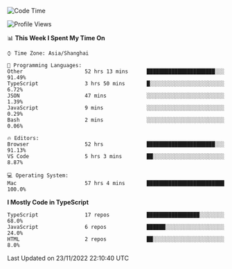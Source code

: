 <!--START_SECTION:waka-->
![Code Time](http://img.shields.io/badge/Code%20Time-3%2C270%20hrs%203%20mins-blue)

![Profile Views](http://img.shields.io/badge/Profile%20Views-0-blue)

📊 **This Week I Spent My Time On** 

```text
⌚︎ Time Zone: Asia/Shanghai

💬 Programming Languages: 
Other                    52 hrs 13 mins      ██████████████████████░░░   91.49% 
TypeScript               3 hrs 50 mins       █░░░░░░░░░░░░░░░░░░░░░░░░   6.72% 
JSON                     47 mins             ░░░░░░░░░░░░░░░░░░░░░░░░░   1.39% 
JavaScript               9 mins              ░░░░░░░░░░░░░░░░░░░░░░░░░   0.29% 
Bash                     2 mins              ░░░░░░░░░░░░░░░░░░░░░░░░░   0.06%

🔥 Editors: 
Browser                  52 hrs              ██████████████████████░░░   91.13% 
VS Code                  5 hrs 3 mins        ██░░░░░░░░░░░░░░░░░░░░░░░   8.87%

💻 Operating System: 
Mac                      57 hrs 4 mins       █████████████████████████   100.0%

```

**I Mostly Code in TypeScript** 

```text
TypeScript               17 repos            █████████████████░░░░░░░░   68.0% 
JavaScript               6 repos             ██████░░░░░░░░░░░░░░░░░░░   24.0% 
HTML                     2 repos             ██░░░░░░░░░░░░░░░░░░░░░░░   8.0%

```



 Last Updated on 23/11/2022 22:10:40 UTC
<!--END_SECTION:waka-->
